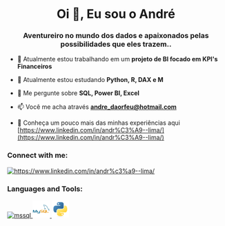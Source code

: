 <h1 align="center">Oi 👋, Eu sou o André</h1>
<h3 align="center">Aventureiro no mundo dos dados e apaixonados pelas possibilidades que eles trazem..</h3>

- 🔭 Atualmente estou trabalhando em um **projeto de BI focado em KPI's Financeiros**

- 🌱 Atualmente estou estudando **Python, R, DAX e M**

- 💬 Me pergunte sobre **SQL, Power BI, Excel**

- 📫 Você me acha através **andre_daorfeu@hotmail.com**

- 📄 Conheça um pouco mais das minhas experiências aqui [https://www.linkedin.com/in/andr%C3%A9--lima/](https://www.linkedin.com/in/andr%C3%A9--lima/)

<h3 align="left">Connect with me:</h3>
<p align="left">
<a href="https://linkedin.com/in/https://www.linkedin.com/in/andr%c3%a9--lima/" target="blank"><img align="center" src="https://raw.githubusercontent.com/rahuldkjain/github-profile-readme-generator/master/src/images/icons/Social/linked-in-alt.svg" alt="https://www.linkedin.com/in/andr%c3%a9--lima/" height="30" width="40" /></a>
</p>

<h3 align="left">Languages and Tools:</h3>
<p align="left"> <a href="https://www.microsoft.com/en-us/sql-server" target="_blank" rel="noreferrer"> <img src="https://www.svgrepo.com/show/303229/microsoft-sql-server-logo.svg" alt="mssql" width="40" height="40"/> </a> <a href="https://www.mysql.com/" target="_blank" rel="noreferrer"> <img src="https://raw.githubusercontent.com/devicons/devicon/master/icons/mysql/mysql-original-wordmark.svg" alt="mysql" width="40" height="40"/> </a> <a href="https://www.python.org" target="_blank" rel="noreferrer"> <img src="https://raw.githubusercontent.com/devicons/devicon/master/icons/python/python-original.svg" alt="python" width="40" height="40"/> </a> </p>
